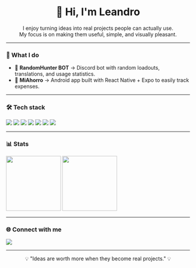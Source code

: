 <h1 align="center">👋 Hi, I'm Leandro</h1>
<p align="center">
  I enjoy turning ideas into real projects people can actually use.<br/>
  My focus is on making them useful, simple, and visually pleasant.
</p>

---

### 🚀 What I do
- 🤖 **RandomHunter BOT** → Discord bot with random loadouts, translations, and usage statistics.  
- 📱 **MiAhorro** → Android app built with React Native + Expo to easily track expenses.  
---

### 🛠 Tech stack
<p>
  <img src="https://img.shields.io/badge/HTML5-E34F26?logo=html5&logoColor=white" />
  <img src="https://img.shields.io/badge/CSS3-1572B6?logo=css3&logoColor=white" />
  <img src="https://img.shields.io/badge/JavaScript-F7DF1E?logo=javascript&logoColor=black" />
  <img src="https://img.shields.io/badge/React_Native-20232A?logo=react&logoColor=61DAFB" />
  <img src="https://img.shields.io/badge/Git-F05032?logo=git&logoColor=white" />
  <img src="https://img.shields.io/badge/GitHub-181717?logo=github&logoColor=white" />
  <img src="https://img.shields.io/badge/Figma-000000?logo=figma&logoColor=white" />
</p>

---

### 📊 Stats
<p>
  <img src="https://github-readme-stats.vercel.app/api?username=leeachevalier&show_icons=true&theme=tokyonight" height="150" />
  <img src="https://github-readme-stats.vercel.app/api/top-langs/?username=leeachevalier&layout=compact&theme=tokyonight" height="150" />
</p>

---

### 🌐 Connect with me
<p>
  <a href="https://www.linkedin.com/in/TU-LINK" target="_blank">
    <img src="https://img.shields.io/badge/LinkedIn-0A66C2?logo=linkedin&logoColor=white" />
  </a>
</p>

---

<p align="center">💡 "Ideas are worth more when they become real projects." 💡</p>
